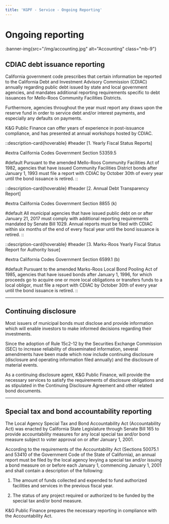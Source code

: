 ```yaml
---
title: 'KGPF - Service - Ongoing Reporting'
---
```


Ongoing reporting
=================

:banner-img{src="/img/accounting.jpg" alt="Accounting" class="mb-9"}

CDIAC debt issuance reporting
-----------------------------

California government code prescribes that certain information be reported to the California Debt
and Investment Advisory Commission (CDIAC) annually regarding public debt issued by state and local
government agencies, and mandates additional reporting requirements specific to debt issuances for
Mello-Roos Community Facilities Districts.

Furthermore, agencies throughout the year must report any draws upon the reserve fund in order to
service debt and/or interest payments, and especially any defaults on payments.

K&G Public Finance can offer years of experience in post-issuance compliance, and
has presented at annual workshops hosted by CDIAC.

::description-card{hoverable}
#header
[1. Yearly Fiscal Status Reports]

#extra
California Codes Government Section 53359.5

#default
Pursuant to the amended Mello-Roos Community Facilities Act of 1982, agencies that have issued
Community Facilities District bonds after January 1, 1993 must file a report with CDIAC by October
30th of every year until the bond issuance is retired.
::


::description-card{hoverable}
#header
[2. Annual Debt Transparency Report]

#extra
California Codes Government Section 8855 (k)

#default
All municipal agencies that have issued public debt on or after January 21, 2017 must comply with
additional reporting requirements mandated by Senate Bill 1029. Annual reports must be filed with
CDIAC within six months of the end of every fiscal year until the bond issuance is retired.
::

::description-card{hoverable}
#header
[3. Marks-Roos Yearly Fiscal Status Report for Authority Issue]

#extra
California Codes Government Section 6599.1 (b)

#default
Pursuant to the amended Marks-Roos Local Bond Pooling Act of 1985, agencies that have issued bonds
after January 1, 1996, for which proceeds go to acquire one or more local obligations or transfers
funds to a local obligor, must file a report with CDIAC by October 30th of every year until the
bond issuance is retired.
::

---

Continuing disclosure
---------------------

Most issuers of municipal bonds must disclose and provide information which will enable
investors to make informed decisions regarding their investments.

Since the adoption of Rule 15c2-12 by the Securities Exchange Commission (SEC) to increase
reliability of disseminated information, several amendments have been made which now include
continuing disclosure (disclosure and operating information filed annually) and the disclosure of
material events.

As a continuing disclosure agent, K&G Public Finance, will provide the necessary services to satisfy
the requirements of disclosure obligations and as stipulated in the Continuing Disclosure Agreement
and other related bond documents.

---

Special tax and bond accountability reporting
---------------------------------------------

The Local Agency Special Tax and Bond Accountability Act (Accountability Act) was enacted by
California State Legislature through Senate Bill 165 to provide accountability measures for any
local special tax and/or bond measure subject to voter approval on or after January 1, 2001.

According to the requirements of the Accountability Act (Sections 50075.1 and 53410 of the
Government Code of the State of California), an annual report must be filed by the local agency
levying a special tax and/or issuing a bond measure on or before each January 1, commencing January
1, 2001 and shall contain a description of the following:

1. The amount of funds collected and expended to fund authorized facilities and services in the
   previous fiscal year.

2. The status of any project required or authorized to be funded by the special tax and/or bond
   measure.

K&G Public Finance prepares the necessary reporting in compliance with the Accountability Act.
